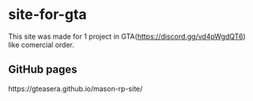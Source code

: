 # site-for-gta
This site was made for 1 project in GTA(https://discord.gg/vd4pWgdQT6) like comercial order.

<h2>GitHub pages</h2>
https://gteasera.github.io/mason-rp-site/
